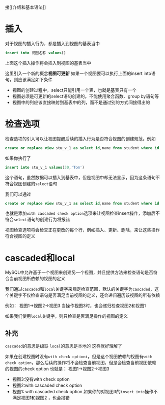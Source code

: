 接[[介绍和基本语法]]

# 插入
对于视图的插入行为，都是插入到视图的基表当中
```SQL
insert into 视图名称 values()
```
上面这个插入操作将会插入到视图的基表当中

这里引入一个新的概念**视图可更新**
如果一个视图要可以执行上面的insert into语句，则应该满足如下条件
* 视图的创建过程中，select只能引用一个表，也就是基表只有一个
* 视图必须是可更新的select语句创建的，不能使用聚合函数、group by语句等
* 视图中的列应该直接映射到基表中的列，而不是通过别的方式间接得出的


# 检查选项
检查选项的引入可以让视图提醒后续的插入行为是否符合视图的创建规范，例如
```SQL
create or replace view stu_v_1 as select id,name from student where id < 20
```
如果你执行了
```SQL
insert into stu_v_1 values(30,'Tom')
```
这个语句，虽然数据可以插入到基表中，但是视图中却无法显示，因为这条语句不符合视图创建的`select`语句

我们可以通过
```SQL
create or replace view stu_v_1 as select id,name from student where id < 20 with cascaded check option
```
也就是添加`with cascaded check option`选项来让视图检查insert操作，添加后不符合`select`语句的创建行为将报错

视图检查选项将会检查正在更改的每个行，例如插入、更新、删除，来让这些操作符合视图的定义

# cascaded和local
MySQL中允许基于一个视图来创建另一个视图，并且提供方法来检查语句是否符合当前视图所依赖的视图的定义

我们通过`cascaded`和`local`关键字来规定检查范围，默认的关键字为`cascaded`，这个关键字不仅检查语句是否满足当前视图的定义，还会递归遍历该视图的所有依赖

例如：
视图1->视图2->视图3
当操作视图3时，也会递归检查视图2和视图1

如果我们使用`local`关键字，则只检查是否满足操作的视图的定义

## 补充
`cascaded`的意思是级联
`local`的意思是本地的
这样就好理解了

如果在创建视图时没有`with check optioni`，但是这个视图依赖的视图有`with check option`，那么后续的操作将不会检查当前视图，但是会检查当前视图依赖的视图的check option
也就是：
视图1->视图2->视图3
* 视图3:没有with check option
* 视图2:with cascaded check option
* 视图1: with cascaded check option
如果你的对视图3的`insert into`操作不满足视图1和视图2 ，也会报错